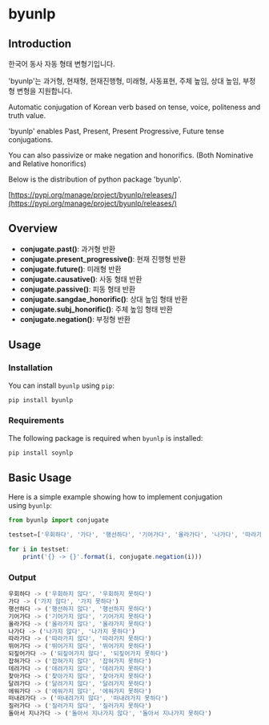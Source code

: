 # **byunlp**


## **Introduction**


한국어 동사 자동 형태 변형기입니다.

'byunlp'는 과거형, 현재형, 현재진행형, 미래형, 사동표현, 주체 높임, 상대 높임, 부정형 변형을 지원합니다.

Automatic conjugation of Korean verb based on tense, voice, politeness and truth value.

'byunlp' enables Past, Present, Present Progressive, Future tense conjugations.

You can also passivize or make negation and honorifics. (Both Nominative and Relative honorifics)

Below is the distribution of python package 'byunlp'.

[https://pypi.org/manage/project/byunlp/releases/](https://pypi.org/manage/project/byunlp/releases/)

## **Overview**

- **conjugate.past()**: 과거형 반환
- **conjugate.present_progressive()**: 현재 진행형 반환
- **conjugate.future()**: 미래형 반환
- **conjugate.causative()**: 사동 형태 반환
- **conjugate.passive()**: 피동 형태 반환
- **conjugate.sangdae_honorific()**: 상대 높임 형태 반환
- **conjugate.subj_honorific()**: 주체 높임 형태 반환
- **conjugate.negation()**: 부정형 반환

## **Usage**

### **Installation**

You can install `byunlp` using `pip`:

```jsx
pip install byunlp
```

### **Requirements**

The following package is required when `byunlp`  is installed:

```jsx
pip install soynlp
```

## **Basic Usage**

Here is a simple example showing how to implement conjugation using `byunlp`:

```jsx
from byunlp import conjugate
```

```jsx
testset=['우회하다', '가다', '행선하다', '기어가다', '올라가다', '나가다', '따라가다', '뛰어가다', '되짚어가다', '잡혀가다'] 

for i in testset:
    print('{} -> {}'.format(i, conjugate.negation(i)))

```

### **Output**

```jsx
우회하다 -> ('우회하지 않다', '우회하지 못하다')
가다 -> ('가지 않다', '가지 못하다')
행선하다 -> ('행선하지 않다', '행선하지 못하다')
기어가다 -> ('기어가지 않다', '기어가지 못하다')
올라가다 -> ('올라가지 않다', '올라가지 못하다')
나가다 -> ('나가지 않다', '나가지 못하다')
따라가다 -> ('따라가지 않다', '따라가지 못하다')
뛰어가다 -> ('뛰어가지 않다', '뛰어가지 못하다')
되짚어가다 -> ('되짚어가지 않다', '되짚어가지 못하다')
잡혀가다 -> ('잡혀가지 않다', '잡혀가지 못하다')
데려가다 -> ('데려가지 않다', '데려가지 못하다')
찾아가다 -> ('찾아가지 않다', '찾아가지 못하다')
달려가다 -> ('달려가지 않다', '달려가지 못하다')
에워가다 -> ('에워가지 않다', '에워가지 못하다')
떠내려가다 -> ('떠내려가지 않다', '떠내려가지 못하다')
질러가다 -> ('질러가지 않다', '질러가지 못하다')
돌아서 지나가다 -> ('돌아서 지나가지 않다', '돌아서 지나가지 못하다')
```
